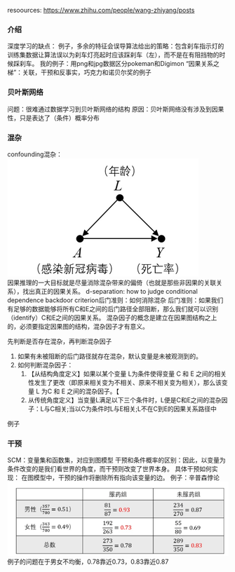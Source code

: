 resoources: https://www.zhihu.com/people/wang-zhiyang/posts

### 介绍
深度学习的缺点：
例子，多余的特征会误导算法给出的策略：包含刹车指示灯的训练集数据让算法误以为刹车灯亮起时应该踩刹车（左），而不是在有阻挡物的时候踩刹车。
我的例子：用png和jpg数据区分pokeman和Digimon
“因果关系之梯”：关联，干预和反事实，巧克力和诺贝尔奖的例子

### 贝叶斯网络
问题：很难通过数据学习到贝叶斯网络的结构
原因：贝叶斯网络没有涉及到因果性，只是表达了（条件）概率分布

### 混杂
confounding混杂：
![picture 1](images/86900056c5c966b089cddfaba60bde8081b1b7365c367ef0102474cb5d0b9bd3.png)  
因果推理的一大目标就是尽量消除混杂带来的偏倚（也就是那些非因果的关联关系），找出真正的因果关系。
d-separation: how to judge conditional dependence
backdoor criterion后门准则：如何消除混杂
后门准则：如果我们有足够的数据能够将所有C和E之间的后门路径全部阻断，那么我们就可以识别（identify）C和E之间的因果关系。
混杂因子的概念是建立在因果图结构之上的，必须要指定因果图的结构，混杂因子才有意义。

先判断是否存在混杂，再判断混杂因子
1. 如果有未被阻断的后门路径就存在混杂，默认变量是未被观测到的。
2. 如何判断混杂因子：
    1. 【从结构角度定义】如果以某个变量 L为条件使得变量 C 和 E 之间的相关性发生了更改（即原来相关变为不相关、原来不相关变为相关），那么该变量 L 为C 和 E 之间的混杂因子。【
    2. 从传统角度定义】当变量L满足以下三个条件时，L便是C和E之间的混杂因子：L与C相关;当以C为条件时L与E相关;L不在C到E的因果关系路径中

例子

### 干预
SCM：变量集和函数集，对应到图模型
干预和条件概率的区别：因此，以变量为条件改变的是我们看世界的角度，而干预则改变了世界本身。
具体干预如何实现：
在图模型中，干预的操作将删除所有指向该变量的边。
例子：辛普森悖论
![picture 2](images/7ee451ccc900d18f66184e86eed3474bb53e53344f6e17a1dac2becf456f0fb9.png)  
例子的问题在于男女不均衡，0.78靠近0.73，0.83靠近0.87